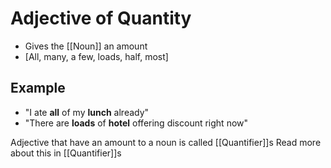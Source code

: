 # Adjective of Quantity
- Gives the [[Noun]] an amount
- \[All, many, a few, loads, half, most]

## Example
- "I ate **all** of my **lunch** already"
- "There are **loads** of **hotel** offering discount right now"


Adjective that have an amount to a noun is called [[Quantifier]]s
Read more about this in [[Quantifier]]s
